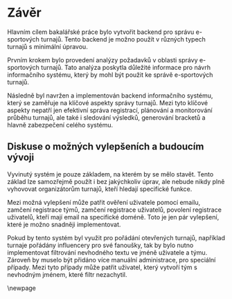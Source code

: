 
# Závěr

Hlavním cílem bakalářské práce bylo vytvořit backend pro správu e-sportových turnajů.
Tento backend je možno použít v různých typech turnajů s minimální úpravou.

Prvním krokem bylo provedení analýzy požadavků v oblasti správy e-sportových turnajů.
Tato analýza poskytla důležité informace pro návrh informačního systému,
který by mohl být použit ke správě e-sportových turnajů.

Následně byl navržen a implementován backend informačního systému,
který se zaměřuje na klíčové aspekty správy turnajů.
Mezi tyto klíčové aspekty nepatří jen efektivní správa registrací,
plánování a monitorování průběhu turnajů, ale také i sledování výsledků,
generování bracketů a hlavně zabezpečení celého systému.

## Diskuse o možných vylepšeních a budoucím vývoji

Vyvinutý systém je pouze základem, na kterém by se mělo stavět.
Tento základ lze samozřejmě použít i bez jakýchkoliv úprav,
ale nebude nikdy plně vyhovovat organizátorům turnajů,
kteří hledají specifické funkce.

Mezi možná vylepšení může patřit ověření uživatele pomocí emailu,
zamčení registrace týmů,
zamčení registrace uživatelů,
povolení registrace uživatelů, kteří mají email na specifické doméně.
Toto je jen pár vylepšení, které je možno snadněji implementovat.

Pokud by tento systém byl využit pro pořádání otevřených turnajů, například turnaje pořádány influencery pro své fanoušky,
tak by bylo nutno implementovat filtrování nevhodného textu ve jméně uživatele a týmu.
Zároveň by muselo být přidáno více manuální administrace, pro speciální případy.
Mezi tyto případy může patřit uživatel, který vytvoří tým s nevhodným jménem, které filtr nezachytil.

\newpage

